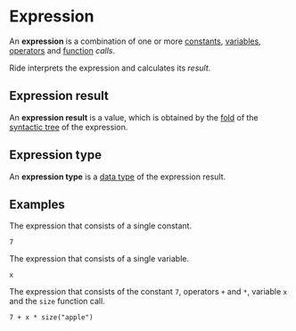 # Expression

An **expression** is a combination of one or more [constants](/en/ride/constants), [variables](/en/ride/variables/), [operators](/en/ride/operators/) and [function](/en/ride/functions/) _calls_.

Ride interprets the expression and calculates its _result_.

## Expression result

An **expression result** is a value, which is obtained by the [fold](https://en.wikipedia.org/wiki/Fold_%28higher-order_function%29) of the [syntactic tree](https://en.wikipedia.org/wiki/Abstract_syntax_tree) of the expression.

## Expression type

An **expression type** is a [data type](/en/ride/data-types/) of the expression result.

## Examples

The expression that consists of a single constant.

``` ride
7
```

The expression that consists of a single variable.

``` ride
x
```

The expression that consists of the constant `7`, operators `+` and `*`, variable `x` and the `size` function call.

``` ride
7 + x * size("apple")
```
